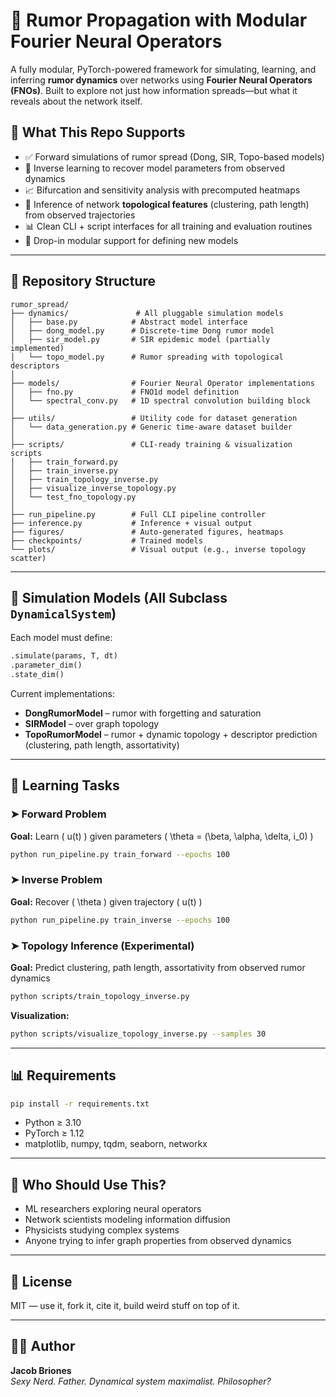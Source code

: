 # 🧠 Rumor Propagation with Modular Fourier Neural Operators

A fully modular, PyTorch-powered framework for simulating, learning, and inferring **rumor dynamics** over networks using **Fourier Neural Operators (FNOs)**. Built to explore not just how information spreads—but what it reveals about the network itself.

## 🚀 What This Repo Supports

- ✅ Forward simulations of rumor spread (Dong, SIR, Topo-based models)
- 🔁 Inverse learning to recover model parameters from observed dynamics
- 📈 Bifurcation and sensitivity analysis with precomputed heatmaps
- 🧠 Inference of network **topological features** (clustering, path length) from observed trajectories
- 📊 Clean CLI + script interfaces for all training and evaluation routines
- 🔌 Drop-in modular support for defining new models

---

## 📂 Repository Structure

```
rumor_spread/
├── dynamics/               # All pluggable simulation models
│   ├── base.py            # Abstract model interface
│   ├── dong_model.py      # Discrete-time Dong rumor model
│   ├── sir_model.py       # SIR epidemic model (partially implemented)
│   └── topo_model.py      # Rumor spreading with topological descriptors
│
├── models/                # Fourier Neural Operator implementations
│   ├── fno.py             # FNO1d model definition
│   └── spectral_conv.py   # 1D spectral convolution building block
│
├── utils/                 # Utility code for dataset generation
│   └── data_generation.py # Generic time-aware dataset builder
│
├── scripts/               # CLI-ready training & visualization scripts
│   ├── train_forward.py
│   ├── train_inverse.py
│   ├── train_topology_inverse.py
│   ├── visualize_inverse_topology.py
│   └── test_fno_topology.py
│
├── run_pipeline.py        # Full CLI pipeline controller
├── inference.py           # Inference + visual output
├── figures/               # Auto-generated figures, heatmaps
├── checkpoints/           # Trained models
└── plots/                 # Visual output (e.g., inverse topology scatter)
```

---

## 🧬 Simulation Models (All Subclass `DynamicalSystem`)

Each model must define:
```python
.simulate(params, T, dt)
.parameter_dim()
.state_dim()
```

Current implementations:
- **DongRumorModel** – rumor with forgetting and saturation
- **SIRModel** – over graph topology
- **TopoRumorModel** – rumor + dynamic topology + descriptor prediction (clustering, path length, assortativity)

---

## 🧠 Learning Tasks

### ➤ Forward Problem
**Goal:** Learn \( u(t) \) given parameters \( \theta = (\beta, \alpha, \delta, i_0) \)
```bash
python run_pipeline.py train_forward --epochs 100
```

### ➤ Inverse Problem
**Goal:** Recover \( \theta \) given trajectory \( u(t) \)
```bash
python run_pipeline.py train_inverse --epochs 100
```

### ➤ Topology Inference (Experimental)
**Goal:** Predict clustering, path length, assortativity from observed rumor dynamics
```bash
python scripts/train_topology_inverse.py
```

**Visualization:**
```bash
python scripts/visualize_topology_inverse.py --samples 30
```

---

## 📊 Requirements

```bash
pip install -r requirements.txt
```
- Python ≥ 3.10
- PyTorch ≥ 1.12
- matplotlib, numpy, tqdm, seaborn, networkx

---

## 🤔 Who Should Use This?

- ML researchers exploring neural operators
- Network scientists modeling information diffusion
- Physicists studying complex systems
- Anyone trying to infer graph properties from observed dynamics

---

## 📜 License

MIT — use it, fork it, cite it, build weird stuff on top of it.

---

## 👨‍💻 Author

**Jacob Briones**  
*Sexy Nerd. Father. Dynamical system maximalist. Philosopher?*

